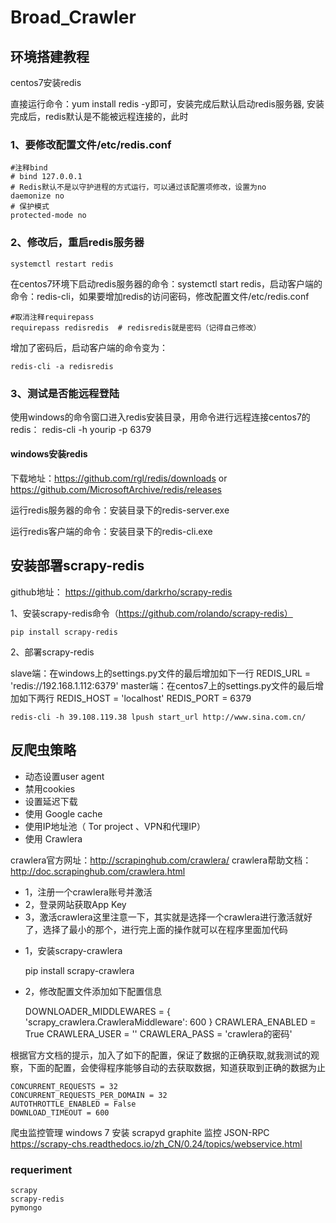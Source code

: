 # Broad_Crawler

## 环境搭建教程

centos7安装redis

直接运行命令：yum install redis -y即可，安装完成后默认启动redis服务器, 安装完成后，redis默认是不能被远程连接的，此时

### 1、要修改配置文件/etc/redis.conf

    #注释bind
    # bind 127.0.0.1
    # Redis默认不是以守护进程的方式运行，可以通过该配置项修改，设置为no
    daemonize no
    # 保护模式
    protected-mode no
    
### 2、修改后，重启redis服务器
    systemctl restart redis
    
在centos7环境下启动redis服务器的命令：systemctl start redis，启动客户端的命令：redis-cli，如果要增加redis的访问密码，修改配置文件/etc/redis.conf

    #取消注释requirepass
    requirepass redisredis  # redisredis就是密码（记得自己修改）
增加了密码后，启动客户端的命令变为：

    redis-cli -a redisredis
    
### 3、测试是否能远程登陆

使用windows的命令窗口进入redis安装目录，用命令进行远程连接centos7的redis：
    redis-cli -h yourip -p 6379
    
#### windows安装redis

下载地址：https://github.com/rgl/redis/downloads or https://github.com/MicrosoftArchive/redis/releases

运行redis服务器的命令：安装目录下的redis-server.exe

运行redis客户端的命令：安装目录下的redis-cli.exe

## 安装部署scrapy-redis

github地址： https://github.com/darkrho/scrapy-redis

1、安装scrapy-redis命令（https://github.com/rolando/scrapy-redis）

    pip install scrapy-redis
2、部署scrapy-redis

slave端：在windows上的settings.py文件的最后增加如下一行
    REDIS_URL = 'redis://192.168.1.112:6379'
    master端：在centos7上的settings.py文件的最后增加如下两行
    REDIS_HOST = 'localhost'
    REDIS_PORT = 6379

    redis-cli -h 39.108.119.38 lpush start_url http://www.sina.com.cn/

## 反爬虫策略

- 动态设置user agent
- 禁用cookies
- 设置延迟下载
- 使用 Google cache
- 使用IP地址池（ Tor project 、VPN和代理IP）
- 使用 Crawlera

crawlera官方网址：http://scrapinghub.com/crawlera/
crawlera帮助文档：http://doc.scrapinghub.com/crawlera.html

- 1，注册一个crawlera账号并激活
- 2，登录网站获取App Key
- 3，激活crawlera这里注意一下，其实就是选择一个crawlera进行激活就好了，选择了最小的那个，进行完上面的操作就可以在程序里面加代码

* 1，安装scrapy-crawlera

    pip install scrapy-crawlera
* 2，修改配置文件添加如下配置信息

    DOWNLOADER_MIDDLEWARES = {
        'scrapy_crawlera.CrawleraMiddleware': 600
    }
    CRAWLERA_ENABLED = True
    CRAWLERA_USER = '<API Key>'
    CRAWLERA_PASS = 'crawlera的密码'

根据官方文档的提示，加入了如下的配置，保证了数据的正确获取,就我测试的观察，下面的配置，会使得程序能够自动的去获取数据，知道获取到正确的数据为止

    CONCURRENT_REQUESTS = 32
    CONCURRENT_REQUESTS_PER_DOMAIN = 32
    AUTOTHROTTLE_ENABLED = False
    DOWNLOAD_TIMEOUT = 600

爬虫监控管理
    windows 7 安装 scrapyd 
    graphite 监控
    JSON-RPC
    https://scrapy-chs.readthedocs.io/zh_CN/0.24/topics/webservice.html

### requeriment
    scrapy
    scrapy-redis
    pymongo
